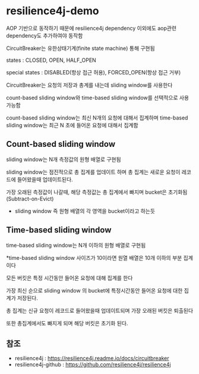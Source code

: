 # resilience4j-demo

AOP 기반으로 동작하기 때문에 resilience4j dependency 이외에도 aop관련 dependency도 추가하여야 동작함

CircuitBreaker는 유한상태기계(finite state machine) 통해 구현됨

states : CLOSED, OPEN, HALF_OPEN

special states : DISABLED(항상 접근 허용), FORCED_OPEN(항상 접근 거부)

CircuitBreaker는 요청의 저장과 총계를 내는데 sliding window를 사용한다 

count-based sliding window와 time-based sliding window를 선택적으로 사용가능함

count-based sliding window는 최신 N개의 요청에 대해서 집계하며 time-based sliding window는 최근 N 초에 들어온 요청에 대해서 집계함 

## **Count-based sliding window**

sliding window는 N개 측정값의 원형 배열로 구현됨

sliding window는 점진적으로 총 집계를 업데이트 하며 총 집계는 새로운 요청이 레코드에 들어왔을때 업데이트된다.

 가장 오래된 측정값이 나갈때, 해당 측정값는 총 집계에서 빠지며 bucket은 초기화됨 (Subtract-on-Evict)

- sliding window 즉 원형 배열의 각 영역을 bucket이라고 하는듯

## **Time-based sliding window**

time-based sliding window는 N개 이하의  원형 배열로 구현됨

*time-based sliding window 사이즈가 10이라면 원열 배열은 10개 이하의 부분 집계이다

 모든 버킷은 특정 시간동안 들어온 요청에 대해 집계를 한다 

가장 최신 순으로 sliding window 의 bucket에 특정시간동안 들어온 요청에 대한 집계가 저장된다.

총 집계는 신규 요청이 레코드로 들어왔을때 업데이트되며 가장 오래된 버킷은 퇴출된다

또한 총집계에서도 빠지게 되며 해당 버킷은 초기화 된다.

## 참조

* resilience4j : https://resilience4j.readme.io/docs/circuitbreaker
* resilience4j-github : https://github.com/resilience4j/resilience4j
